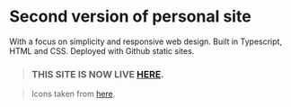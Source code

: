 # Second version of personal site

With a focus on simplicity and responsive web design. Built in Typescript, HTML and CSS. Deployed with Github static sites.

> ### THIS SITE IS NOW LIVE [HERE](https://gongahkia.github.io).

> Icons taken from [here](https://simpleicons.org/?q=smile).
